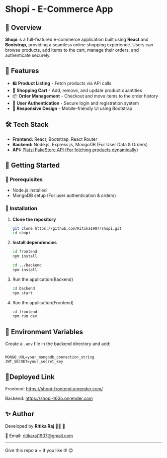 # Shopi - E-Commerce App

&#x20;

## 📌 Overview

**Shopi** is a full-featured e-commerce application built using **React** and **Bootstrap**, providing a seamless online shopping experience. Users can browse products, add items to the cart, manage their orders, and authenticate securely.

## 🚀 Features

- 🛍️ **Product Listing** - Fetch products via API calls
- 🛒 **Shopping Cart** - Add, remove, and update product quantities
- 📦 **Order Management** - Checkout and move items to the order history
- 🔐 **User Authentication** - Secure login and registration system
- 📱 **Responsive Design** - Mobile-friendly UI using Bootstrap

## 🛠️ Tech Stack

- **Frontend:** React, Bootstrap, React Router
- **Backend:** Node.js, Express.js, MongoDB (For User Data & Orders)
- **API:** [Platzi FakeStore API (For fetching products dynamically)](https://fakeapi.platzi.com/en)

## 🚀 Getting Started

### 🔹 Prerequisites

- Node.js installed
- MongoDB setup (For user authentication & orders)

### 🔹 Installation

1. **Clone the repository**
   ```sh
   git clone https://github.com/Ritika1907/shopi.git
   cd shopi
   ```
2. **Install dependencies**
   ```sh
   cd frontend
   npm install
   
   cd ../backend
   npm install
   ```
3. Run the application(Backend) 
   ```sh
   cd backend
   npm start
   ```
4. Run the application(Frontend) 
   ```sh
   cd frontend
   npm run dev
   ```

## 🔑 Environment Variables

Create a `.env` file in the backend directory and add:

```

MONGO_URL=your_mongodb_connection_string
JWT_SECRET=your_secret_key
```

## 🚀Deployed Link
Frontend: https://shopi-frontend.onrender.com/

Backend: https://shopi-t63o.onrender.com



## ✨ Author

Developed by **Ritika Raj** 👩‍💻 🚀

📧 Email: [ritikaraj1907@gmail.com](mailto\:ritikaraj1907@gmail.com)

---

Give this repo a ⭐ if you like it! 😊



